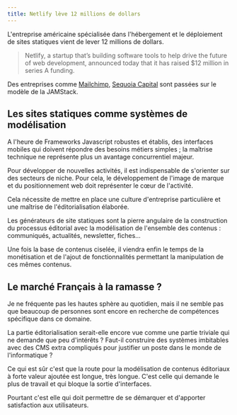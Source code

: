 ```yaml
---
title: Netlify lève 12 millions de dollars
---
```


L'entreprise américaine spécialisée dans l'hébergement et le déploiement de sites statiques vient de lever 12 millions de dollars.

> Netlify, a startup that’s building software tools to help drive the future of web development, announced today that it has raised $12 million in series A funding. 

Des entreprises comme [Mailchimp](https://mailchimp.com/), [Sequoia Capital](https://www.sequoiacap.com/) sont passées sur le modèle de la JAMStack.

## Les sites statiques comme systèmes de modélisation

A l'heure de Frameworks Javascript robustes et établis, des interfaces mobiles qui doivent répondre des besoins métiers simples ; la maîtrise technique ne représente plus un avantage concurrentiel majeur.

Pour développer de nouvelles activités, il est indispensable de s'orienter sur des secteurs de niche. Pour cela, le développement de l'image de marque et du positionnement web doit représenter le cœur de l'activité.

Cela nécessite de mettre en place une culture d'entreprise particulière et une maîtrise de l'éditorialisation élaborée.

Les générateurs de site statiques sont la pierre angulaire de la construction du processus éditorial avec la modélisation de l'ensemble des contenus : communiqués, actualités, newsletter, fiches…

Une fois la base de contenus ciselée, il viendra enfin le temps de la monétisation et de l'ajout de fonctionnalités permettant la manipulation de ces mêmes contenus.

## Le marché Français à la ramasse ?

Je ne fréquente pas les hautes sphère au quotidien, mais il ne semble pas que beaucoup de personnes sont encore en recherche de compétences spécifique dans ce domaine.

La partie éditorialisation serait-elle encore vue comme une partie triviale qui ne demande que peu d'intérêts ? Faut-il construire des systèmes imbitables avec des CMS extra compliqués pour justifier un poste dans le monde de l'informatique ?

Ce qui est sûr c'est que la route pour la modélisation de contenus éditoriaux à forte valeur ajoutée est longue, très longue. C'est celle qui demande le plus de travail et qui bloque la sortie d'interfaces.

Pourtant c'est elle qui doit permettre de se démarquer et d'apporter satisfaction aux utilisateurs.








 